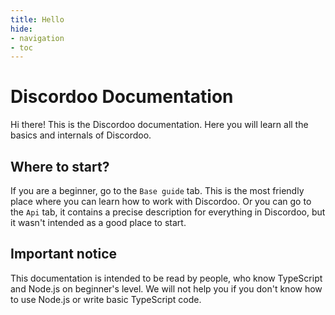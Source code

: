 ```yaml
---
title: Hello
hide:
- navigation
- toc
---
```


# Discordoo Documentation
Hi there! This is the Discordoo documentation. Here you will learn all the basics and internals of Discordoo.

## Where to start?
If you are a beginner, go to the `Base guide` tab. This is the most friendly place where you can learn how to work with Discordoo.
Or you can go to the `Api` tab, it contains a precise description for everything in Discordoo, but it wasn't intended as a good place to start.

## Important notice
This documentation is intended to be read by people, who know TypeScript and Node.js on beginner's level. We will not help you if you don't know how to use Node.js or write basic TypeScript code.

